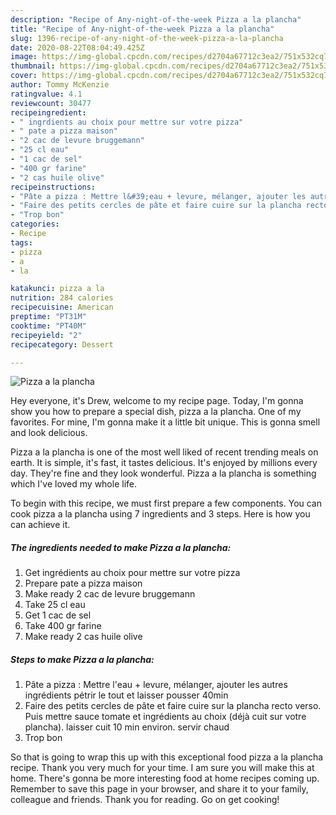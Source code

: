 ```yaml
---
description: "Recipe of Any-night-of-the-week Pizza a la plancha"
title: "Recipe of Any-night-of-the-week Pizza a la plancha"
slug: 1396-recipe-of-any-night-of-the-week-pizza-a-la-plancha
date: 2020-08-22T08:04:49.425Z
image: https://img-global.cpcdn.com/recipes/d2704a67712c3ea2/751x532cq70/pizza-a-la-plancha-photo-principale-de-la-recette.jpg
thumbnail: https://img-global.cpcdn.com/recipes/d2704a67712c3ea2/751x532cq70/pizza-a-la-plancha-photo-principale-de-la-recette.jpg
cover: https://img-global.cpcdn.com/recipes/d2704a67712c3ea2/751x532cq70/pizza-a-la-plancha-photo-principale-de-la-recette.jpg
author: Tommy McKenzie
ratingvalue: 4.1
reviewcount: 30477
recipeingredient:
- " ingrdients au choix pour mettre sur votre pizza"
- " pate a pizza maison"
- "2 cac de levure bruggemann"
- "25 cl eau"
- "1 cac de sel"
- "400 gr farine"
- "2 cas huile olive"
recipeinstructions:
- "Pâte a pizza : Mettre l&#39;eau + levure, mélanger, ajouter les autres ingrédients pétrir le tout et laisser pousser 40min"
- "Faire des petits cercles de pâte et faire cuire sur la plancha recto verso. Puis mettre sauce tomate et ingrédients au choix (déjà cuit sur votre plancha). laisser cuit 10 min environ. servir chaud"
- "Trop bon"
categories:
- Recipe
tags:
- pizza
- a
- la

katakunci: pizza a la 
nutrition: 284 calories
recipecuisine: American
preptime: "PT31M"
cooktime: "PT40M"
recipeyield: "2"
recipecategory: Dessert

---
```



![Pizza a la plancha](https://img-global.cpcdn.com/recipes/d2704a67712c3ea2/751x532cq70/pizza-a-la-plancha-photo-principale-de-la-recette.jpg)

Hey everyone, it's Drew, welcome to my recipe page. Today, I'm gonna show you how to prepare a special dish, pizza a la plancha. One of my favorites. For mine, I'm gonna make it a little bit unique. This is gonna smell and look delicious.



Pizza a la plancha is one of the most well liked of recent trending meals on earth. It is simple, it's fast, it tastes delicious. It's enjoyed by millions every day. They're fine and they look wonderful. Pizza a la plancha is something which I've loved my whole life.


To begin with this recipe, we must first prepare a few components. You can cook pizza a la plancha using 7 ingredients and 3 steps. Here is how you can achieve it.

<!--inarticleads1-->

##### The ingredients needed to make Pizza a la plancha:

1. Get  ingrédients au choix pour mettre sur votre pizza
1. Prepare  pate a pizza maison
1. Make ready 2 cac de levure bruggemann
1. Take 25 cl eau
1. Get 1 cac de sel
1. Take 400 gr farine
1. Make ready 2 cas huile olive




<!--inarticleads2-->

##### Steps to make Pizza a la plancha:

1. Pâte a pizza : Mettre l&#39;eau + levure, mélanger, ajouter les autres ingrédients pétrir le tout et laisser pousser 40min
1. Faire des petits cercles de pâte et faire cuire sur la plancha recto verso. Puis mettre sauce tomate et ingrédients au choix (déjà cuit sur votre plancha). laisser cuit 10 min environ. servir chaud
1. Trop bon




So that is going to wrap this up with this exceptional food pizza a la plancha recipe. Thank you very much for your time. I am sure you will make this at home. There's gonna be more interesting food at home recipes coming up. Remember to save this page in your browser, and share it to your family, colleague and friends. Thank you for reading. Go on get cooking!
